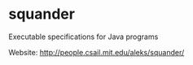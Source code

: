 squander
========

Executable specifications for Java programs

Website: http://people.csail.mit.edu/aleks/squander/
